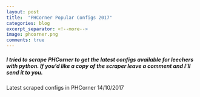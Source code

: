 ```yaml
---
layout: post
title:  "PHCorner Popular Configs 2017"
categories: blog
excerpt_separator: <!--more-->
image: phcorner.png
comments: true
---
```


<h5>I tried to scrape PHCorner to get the latest configs available for leechers with python. If you'd like a copy of the scraper leave a comment and I'll send it to you.</h5>


<p>
    Latest scraped configs in PHCorner 14/10/2017
</p>
